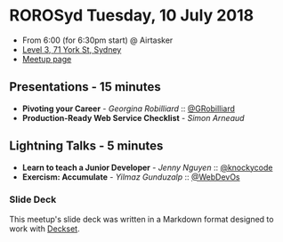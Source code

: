 # ROROSyd Tuesday, 10 July 2018

- From 6:00 (for 6:30pm start) @ Airtasker 
- [Level 3, 71 York St, Sydney](https://goo.gl/maps/dADqL1QY5Hp)
- [Meetup page](https://www.meetup.com/Ruby-On-Rails-Oceania-Sydney/events/rxmjspyxkbnb/)

## Presentations - 15 minutes

- **Pivoting your Career** - _Georgina Robilliard_ :: [@GRobilliard](https://twitter.com/GRobilliard)
- **Production-Ready Web Service Checklist** - _Simon Arneaud_ 

## Lightning Talks - 5 minutes

- **Learn to teach a Junior Developer** - _Jenny Nguyen_ :: [@knockycode](https://twitter.com/knockycode)
- **Exercism: Accumulate** - _Yilmaz Gunduzalp_ :: [@WebDevOs](https://twitter.com/WebDevOs)

### Slide Deck

This meetup's slide deck was written in a Markdown format designed to work with
[Deckset](https://www.decksetapp.com/).
